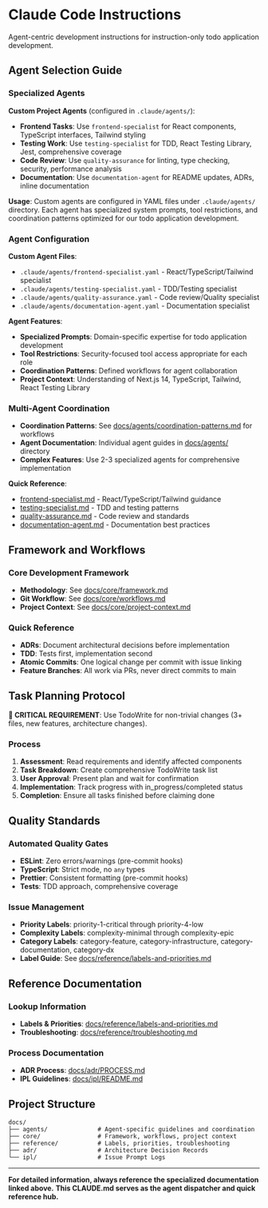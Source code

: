 # Claude Code Instructions

Agent-centric development instructions for instruction-only todo application development.

## Agent Selection Guide

### Specialized Agents

**Custom Project Agents** (configured in `.claude/agents/`):

- **Frontend Tasks**: Use `frontend-specialist` for React components, TypeScript interfaces, Tailwind styling
- **Testing Work**: Use `testing-specialist` for TDD, React Testing Library, Jest, comprehensive coverage
- **Code Review**: Use `quality-assurance` for linting, type checking, security, performance analysis
- **Documentation**: Use `documentation-agent` for README updates, ADRs, inline documentation

**Usage**: Custom agents are configured in YAML files under `.claude/agents/` directory. Each agent has specialized
system prompts, tool restrictions, and coordination patterns optimized for our todo application development.

### Agent Configuration

**Custom Agent Files**:

- `.claude/agents/frontend-specialist.yaml` - React/TypeScript/Tailwind specialist
- `.claude/agents/testing-specialist.yaml` - TDD/Testing specialist
- `.claude/agents/quality-assurance.yaml` - Code review/Quality specialist
- `.claude/agents/documentation-agent.yaml` - Documentation specialist

**Agent Features**:

- **Specialized Prompts**: Domain-specific expertise for todo application development
- **Tool Restrictions**: Security-focused tool access appropriate for each role
- **Coordination Patterns**: Defined workflows for agent collaboration
- **Project Context**: Understanding of Next.js 14, TypeScript, Tailwind, React Testing Library

### Multi-Agent Coordination

- **Coordination Patterns**: See [docs/agents/coordination-patterns.md](docs/agents/coordination-patterns.md) for workflows
- **Agent Documentation**: Individual agent guides in [docs/agents/](docs/agents/) directory
- **Complex Features**: Use 2-3 specialized agents for comprehensive implementation

**Quick Reference**:

- [frontend-specialist.md](docs/agents/frontend-specialist.md) - React/TypeScript/Tailwind guidance
- [testing-specialist.md](docs/agents/testing-specialist.md) - TDD and testing patterns
- [quality-assurance.md](docs/agents/quality-assurance.md) - Code review and standards
- [documentation-agent.md](docs/agents/documentation-agent.md) - Documentation best practices

## Framework and Workflows

### Core Development Framework

- **Methodology**: See [docs/core/framework.md](docs/core/framework.md)
- **Git Workflow**: See [docs/core/workflows.md](docs/core/workflows.md)
- **Project Context**: See [docs/core/project-context.md](docs/core/project-context.md)

### Quick Reference

- **ADRs**: Document architectural decisions before implementation
- **TDD**: Tests first, implementation second
- **Atomic Commits**: One logical change per commit with issue linking
- **Feature Branches**: All work via PRs, never direct commits to main

## Task Planning Protocol

**🚨 CRITICAL REQUIREMENT**: Use TodoWrite for non-trivial changes (3+ files, new features, architecture changes).

### Process

1. **Assessment**: Read requirements and identify affected components
2. **Task Breakdown**: Create comprehensive TodoWrite task list
3. **User Approval**: Present plan and wait for confirmation
4. **Implementation**: Track progress with in_progress/completed status
5. **Completion**: Ensure all tasks finished before claiming done

## Quality Standards

### Automated Quality Gates

- **ESLint**: Zero errors/warnings (pre-commit hooks)
- **TypeScript**: Strict mode, no `any` types
- **Prettier**: Consistent formatting (pre-commit hooks)
- **Tests**: TDD approach, comprehensive coverage

### Issue Management

- **Priority Labels**: priority-1-critical through priority-4-low
- **Complexity Labels**: complexity-minimal through complexity-epic
- **Category Labels**: category-feature, category-infrastructure, category-documentation, category-dx
- **Label Guide**: See [docs/reference/labels-and-priorities.md](docs/reference/labels-and-priorities.md)

## Reference Documentation

### Lookup Information

- **Labels & Priorities**: [docs/reference/labels-and-priorities.md](docs/reference/labels-and-priorities.md)
- **Troubleshooting**: [docs/reference/troubleshooting.md](docs/reference/troubleshooting.md)

### Process Documentation

- **ADR Process**: [docs/adr/PROCESS.md](docs/adr/PROCESS.md)
- **IPL Guidelines**: [docs/ipl/README.md](docs/ipl/README.md)

## Project Structure

```text
docs/
├── agents/              # Agent-specific guidelines and coordination
├── core/                # Framework, workflows, project context
├── reference/           # Labels, priorities, troubleshooting
├── adr/                 # Architecture Decision Records
└── ipl/                 # Issue Prompt Logs
```

---

**For detailed information, always reference the specialized documentation linked above.**
**This CLAUDE.md serves as the agent dispatcher and quick reference hub.**
